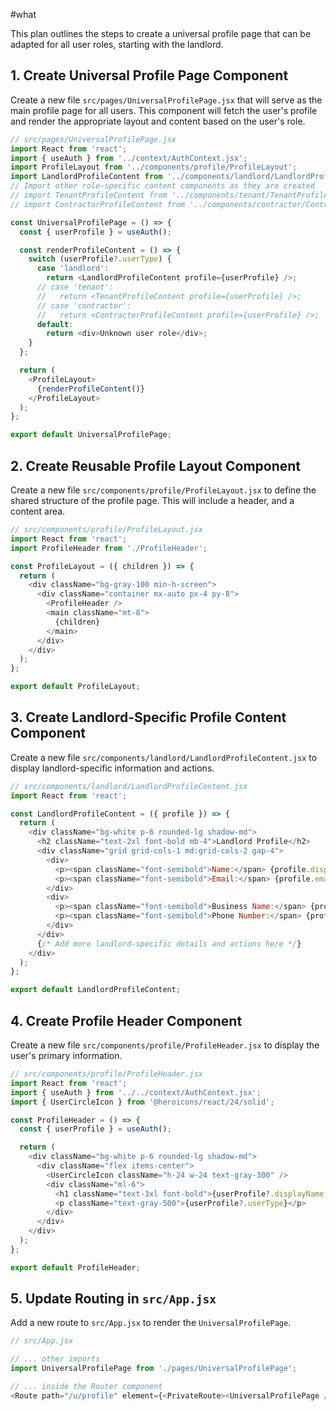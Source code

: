 #what 

This plan outlines the steps to create a universal profile page that can be adapted for all user roles, starting with the landlord.

## 1. Create Universal Profile Page Component

Create a new file `src/pages/UniversalProfilePage.jsx` that will serve as the main profile page for all users. This component will fetch the user's profile and render the appropriate layout and content based on the user's role.

```javascript
// src/pages/UniversalProfilePage.jsx
import React from 'react';
import { useAuth } from '../context/AuthContext.jsx';
import ProfileLayout from '../components/profile/ProfileLayout';
import LandlordProfileContent from '../components/landlord/LandlordProfileContent';
// Import other role-specific content components as they are created
// import TenantProfileContent from '../components/tenant/TenantProfileContent';
// import ContractorProfileContent from '../components/contractor/ContractorProfileContent';

const UniversalProfilePage = () => {
  const { userProfile } = useAuth();

  const renderProfileContent = () => {
    switch (userProfile?.userType) {
      case 'landlord':
        return <LandlordProfileContent profile={userProfile} />;
      // case 'tenant':
      //   return <TenantProfileContent profile={userProfile} />;
      // case 'contractor':
      //   return <ContractorProfileContent profile={userProfile} />;
      default:
        return <div>Unknown user role</div>;
    }
  };

  return (
    <ProfileLayout>
      {renderProfileContent()}
    </ProfileLayout>
  );
};

export default UniversalProfilePage;
```

## 2. Create Reusable Profile Layout Component

Create a new file `src/components/profile/ProfileLayout.jsx` to define the shared structure of the profile page. This will include a header, and a content area.

```javascript
// src/components/profile/ProfileLayout.jsx
import React from 'react';
import ProfileHeader from './ProfileHeader';

const ProfileLayout = ({ children }) => {
  return (
    <div className="bg-gray-100 min-h-screen">
      <div className="container mx-auto px-4 py-8">
        <ProfileHeader />
        <main className="mt-8">
          {children}
        </main>
      </div>
    </div>
  );
};

export default ProfileLayout;
```

## 3. Create Landlord-Specific Profile Content Component

Create a new file `src/components/landlord/LandlordProfileContent.jsx` to display landlord-specific information and actions.

```javascript
// src/components/landlord/LandlordProfileContent.jsx
import React from 'react';

const LandlordProfileContent = ({ profile }) => {
  return (
    <div className="bg-white p-6 rounded-lg shadow-md">
      <h2 className="text-2xl font-bold mb-4">Landlord Profile</h2>
      <div className="grid grid-cols-1 md:grid-cols-2 gap-4">
        <div>
          <p><span className="font-semibold">Name:</span> {profile.displayName}</p>
          <p><span className="font-semibold">Email:</span> {profile.email}</p>
        </div>
        <div>
          <p><span className="font-semibold">Business Name:</span> {profile.businessName || 'N/A'}</p>
          <p><span className="font-semibold">Phone Number:</span> {profile.phoneNumber || 'N/A'}</p>
        </div>
      </div>
      {/* Add more landlord-specific details and actions here */}
    </div>
  );
};

export default LandlordProfileContent;
```

## 4. Create Profile Header Component

Create a new file `src/components/profile/ProfileHeader.jsx` to display the user's primary information.

```javascript
// src/components/profile/ProfileHeader.jsx
import React from 'react';
import { useAuth } from '../../context/AuthContext.jsx';
import { UserCircleIcon } from '@heroicons/react/24/solid';

const ProfileHeader = () => {
  const { userProfile } = useAuth();

  return (
    <div className="bg-white p-6 rounded-lg shadow-md">
      <div className="flex items-center">
        <UserCircleIcon className="h-24 w-24 text-gray-300" />
        <div className="ml-6">
          <h1 className="text-3xl font-bold">{userProfile?.displayName || 'User'}</h1>
          <p className="text-gray-500">{userProfile?.userType}</p>
        </div>
      </div>
    </div>
  );
};

export default ProfileHeader;
```

## 5. Update Routing in `src/App.jsx`

Add a new route to `src/App.jsx` to render the `UniversalProfilePage`.

```javascript
// src/App.jsx

// ... other imports
import UniversalProfilePage from './pages/UniversalProfilePage';

// ... inside the Router component
<Route path="/u/profile" element={<PrivateRoute><UniversalProfilePage /></PrivateRoute>} />
```
